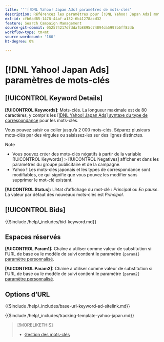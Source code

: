 ```yaml
---
title: '''[!DNL Yahoo! Japan Ads] paramètres de mots-clés'
description: Référencez les paramètres pour [!DNL Yahoo! Japan Ads] mots-clés.
exl-id: cfb6ad85-1478-44af-a132-6b41278acd32
feature: Search Campaign Management
source-git-commit: 052574217d7ddafb8895c74094da5997b5ff83db
workflow-type: tm+mt
source-wordcount: '160'
ht-degree: 0%

---
```


# [!DNL Yahoo! Japan Ads] paramètres de mots-clés

## [!UICONTROL Keyword Details]

**[!UICONTROL Keywords]:** Mots-clés. La longueur maximale est de 80 caractères, y compris les [[!DNL Yahoo! Japan Ads] syntaxe du type de correspondance](https://ads-help.yahoo.co.jp/yahooads/ss/articledetail?lan=en&amp;aid=27) pour les mots-clés.

Vous pouvez saisir ou coller jusqu’à 2 000 mots-clés. Séparez plusieurs mots-clés par des virgules ou saisissez-les sur des lignes distinctes.

>[!NOTE]
>
>* Vous pouvez créer des mots-clés négatifs à partir de la variable [!UICONTROL Keywords] > [!UICONTROL Negatives] afficher et dans les paramètres du groupe publicitaire et de la campagne.
>* Yahoo ! Les mots-clés japonais et les types de correspondance sont modifiables, ce qui signifie que vous pouvez les modifier sans supprimer le mot-clé existant.

**[!UICONTROL Status]:** L’état d’affichage du mot-clé : *Principal* ou *En pause*. La valeur par défaut des nouveaux mots-clés est *Principal*.

## [!UICONTROL Bids]

<!-- **[!UICONTROL Bid]:** -->

{{$include /help/_includes/bid-keyword.md}}

## Espaces réservés

**[!UICONTROL Param1]:** Chaîne à utiliser comme valeur de substitution si l’URL de base ou le modèle de suivi contient le paramètre `{param1}` [paramètre personnalisé](https://ads-help.yahoo-net.jp/s/article/H000044803?language=en_US).

**[!UICONTROL Param2]:** Chaîne à utiliser comme valeur de substitution si l’URL de base ou le modèle de suivi contient le paramètre `{param2}` [paramètre personnalisé](https://ads-help.yahoo-net.jp/s/article/H000044803?language=en_US).

## Options d’URL

<!-- **[!UICONTROL Base URl]:** -->

{{$include /help/_includes/base-url-keyword-ad-sitelink.md}}

<!-- **[!UICONTROL Tracking Template]:** -->

{{$include /help/_includes/tracking-template-yahoo-japan.md}}

>[!MORELIKETHIS]
>
>* [Gestion des mots-clés](/help/search-social-commerce/campaign-management/campaigns/keyword-manage.md)
